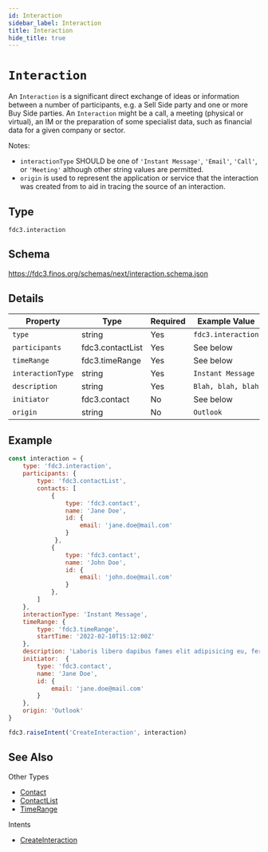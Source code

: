 ```yaml
---
id: Interaction
sidebar_label: Interaction
title: Interaction
hide_title: true
---
```

# `Interaction`

An `Interaction` is a significant direct exchange of ideas or information between a number of participants, e.g. a Sell Side party and one or more Buy Side parties. An `Interaction` might be a call, a meeting (physical or virtual), an IM or the preparation of some specialist data, such as financial data for a given company or sector.

Notes:

- `interactionType` SHOULD be one of `'Instant Message'`, `'Email'`, `'Call'`, or `'Meeting'` although other string values are permitted.
- `origin` is used to represent the application or service that the interaction was created from to aid in tracing the source of an interaction.

## Type

`fdc3.interaction`

## Schema

https://fdc3.finos.org/schemas/next/interaction.schema.json

## Details

| Property    | Type    | Required | Example Value       |
|-------------|---------|----------|---------------------|
| `type`      | string  | Yes      | `fdc3.interaction` |
| `participants`      | fdc3.contactList  | Yes       | See below      |
| `timeRange` | fdc3.timeRange  | Yes       | See below            |
| `interactionType` | string  | Yes       | `Instant Message`            |
| `description`    | string  | Yes       | `Blah, blah, blah`         |
| `initiator`    | fdc3.contact  | No       | See below         |
| `origin`    |  string  | No       | `Outlook`         |

## Example

```js
const interaction = {
    type: 'fdc3.interaction',
    participants: {
        type: 'fdc3.contactList',
        contacts: [
            {
                type: 'fdc3.contact',
                name: 'Jane Doe',
                id: {
                    email: 'jane.doe@mail.com'
                }
             },
            {
                type: 'fdc3.contact',
                name: 'John Doe',
                id: {
                    email: 'john.doe@mail.com'
                }
            },
        ]
    },
    interactionType: 'Instant Message',
    timeRange: {
        type: 'fdc3.timeRange',
        startTime: '2022-02-10T15:12:00Z'
    },
    description: 'Laboris libero dapibus fames elit adipisicing eu, fermentum, dignissimos laboriosam, erat, risus qui deserunt. Praesentium! Reiciendis. Hic harum nostrud, harum potenti amet? Mauris. Pretium aliquid animi, eget eiusmod integer proident. Architecto ipsum blandit ducimus, possimus illum sunt illum necessitatibus ab litora sed, nonummy integer minus corrupti ducimus iste senectus accumsan, fugiat nostrud? Pede vero dictumst excepturi, iure earum consequuntur voluptatum',
    initiator:  {
        type: 'fdc3.contact',
        name: 'Jane Doe',
        id: {
            email: 'jane.doe@mail.com'
        }
    },
    origin: 'Outlook'
}

fdc3.raiseIntent('CreateInteraction', interaction)
```

## See Also

Other Types
- [Contact](Contact)
- [ContactList](ContactList)
- [TimeRange](TimeRange)

Intents
- [CreateInteraction](../../intents/ref/CreateInteraction)